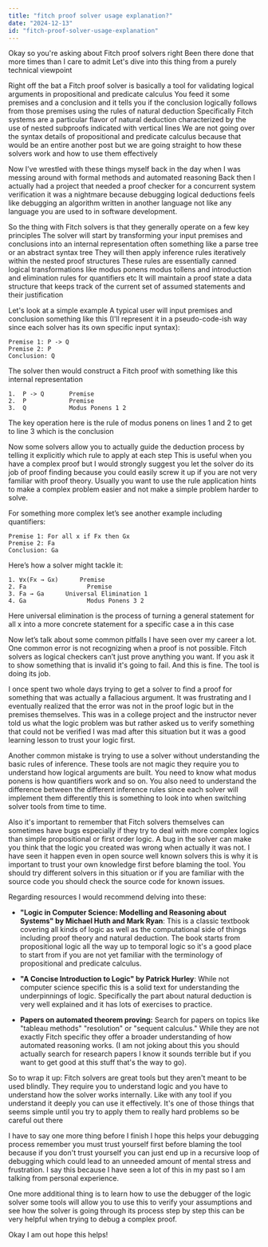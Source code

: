 ```yaml
---
title: "fitch proof solver usage explanation?"
date: "2024-12-13"
id: "fitch-proof-solver-usage-explanation"
---
```


Okay so you're asking about Fitch proof solvers right Been there done that more times than I care to admit Let's dive into this thing from a purely technical viewpoint

Right off the bat a Fitch proof solver is basically a tool for validating logical arguments in propositional and predicate calculus You feed it some premises and a conclusion and it tells you if the conclusion logically follows from those premises using the rules of natural deduction Specifically Fitch systems are a particular flavor of natural deduction characterized by the use of nested subproofs indicated with vertical lines We are not going over the syntax details of propositional and predicate calculus because that would be an entire another post but we are going straight to how these solvers work and how to use them effectively

Now I’ve wrestled with these things myself back in the day when I was messing around with formal methods and automated reasoning Back then I actually had a project that needed a proof checker for a concurrent system verification it was a nightmare because debugging logical deductions feels like debugging an algorithm written in another language not like any language you are used to in software development.

So the thing with Fitch solvers is that they generally operate on a few key principles The solver will start by transforming your input premises and conclusions into an internal representation often something like a parse tree or an abstract syntax tree They will then apply inference rules iteratively within the nested proof structures These rules are essentially canned logical transformations like modus ponens modus tollens and introduction and elimination rules for quantifiers etc It will maintain a proof state a data structure that keeps track of the current set of assumed statements and their justification

Let's look at a simple example A typical user will input premises and conclusion something like this (I'll represent it in a pseudo-code-ish way since each solver has its own specific input syntax):

```
Premise 1: P -> Q
Premise 2: P
Conclusion: Q
```

The solver then would construct a Fitch proof with something like this internal representation

```
1.  P -> Q       Premise
2.  P            Premise
3.  Q            Modus Ponens 1 2
```
The key operation here is the rule of modus ponens on lines 1 and 2 to get to line 3 which is the conclusion

Now some solvers allow you to actually guide the deduction process by telling it explicitly which rule to apply at each step This is useful when you have a complex proof but I would strongly suggest you let the solver do its job of proof finding because you could easily screw it up if you are not very familiar with proof theory. Usually you want to use the rule application hints to make a complex problem easier and not make a simple problem harder to solve.

For something more complex let’s see another example including quantifiers:
```
Premise 1: For all x if Fx then Gx
Premise 2: Fa
Conclusion: Ga
```

Here’s how a solver might tackle it:
```
1. ∀x(Fx → Gx)      Premise
2. Fa                 Premise
3. Fa → Ga      Universal Elimination 1
4. Ga                 Modus Ponens 3 2
```
Here universal elimination is the process of turning a general statement for all x into a more concrete statement for a specific case a in this case

Now let’s talk about some common pitfalls I have seen over my career a lot. One common error is not recognizing when a proof is not possible. Fitch solvers as logical checkers can’t just prove anything you want. If you ask it to show something that is invalid it's going to fail. And this is fine. The tool is doing its job.

I once spent two whole days trying to get a solver to find a proof for something that was actually a fallacious argument. It was frustrating and I eventually realized that the error was not in the proof logic but in the premises themselves. This was in a college project and the instructor never told us what the logic problem was but rather asked us to verify something that could not be verified I was mad after this situation but it was a good learning lesson to trust your logic first.

Another common mistake is trying to use a solver without understanding the basic rules of inference. These tools are not magic they require you to understand how logical arguments are built. You need to know what modus ponens is how quantifiers work and so on. You also need to understand the difference between the different inference rules since each solver will implement them differently this is something to look into when switching solver tools from time to time.

Also it's important to remember that Fitch solvers themselves can sometimes have bugs especially if they try to deal with more complex logics than simple propositional or first order logic. A bug in the solver can make you think that the logic you created was wrong when actually it was not. I have seen it happen even in open source well known solvers this is why it is important to trust your own knowledge first before blaming the tool. You should try different solvers in this situation or if you are familiar with the source code you should check the source code for known issues.

Regarding resources I would recommend delving into these:

*   **"Logic in Computer Science: Modelling and Reasoning about Systems" by Michael Huth and Mark Ryan**: This is a classic textbook covering all kinds of logic as well as the computational side of things including proof theory and natural deduction. The book starts from propositional logic all the way up to temporal logic so it's a good place to start from if you are not yet familiar with the terminology of propositional and predicate calculus.

*   **"A Concise Introduction to Logic" by Patrick Hurley**: While not computer science specific this is a solid text for understanding the underpinnings of logic. Specifically the part about natural deduction is very well explained and it has lots of exercises to practice.

* **Papers on automated theorem proving:** Search for papers on topics like "tableau methods" "resolution" or "sequent calculus." While they are not exactly Fitch specific they offer a broader understanding of how automated reasoning works. (I am not joking about this you should actually search for research papers I know it sounds terrible but if you want to get good at this stuff that's the way to go).

So to wrap it up: Fitch solvers are great tools but they aren't meant to be used blindly. They require you to understand logic and you have to understand how the solver works internally. Like with any tool if you understand it deeply you can use it effectively. It's one of those things that seems simple until you try to apply them to really hard problems so be careful out there

I have to say one more thing before I finish I hope this helps your debugging process remember you must trust yourself first before blaming the tool because if you don't trust yourself you can just end up in a recursive loop of debugging which could lead to an unneeded amount of mental stress and frustration. I say this because I have seen a lot of this in my past so I am talking from personal experience.

One more additional thing is to learn how to use the debugger of the logic solver some tools will allow you to use this to verify your assumptions and see how the solver is going through its process step by step this can be very helpful when trying to debug a complex proof.

Okay I am out hope this helps!
